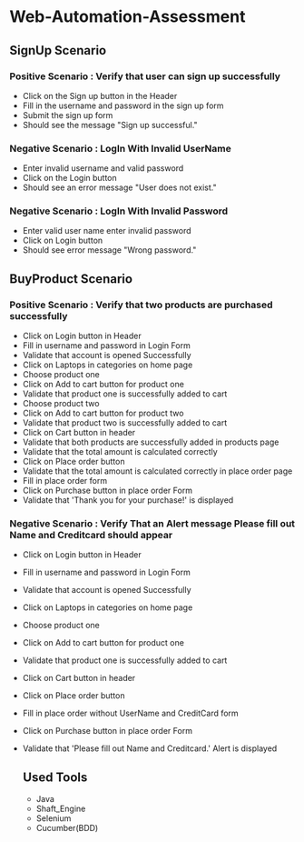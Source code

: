 # Web-Automation-Assessment
## SignUp Scenario
### Positive Scenario : Verify that user can sign up successfully
* Click on the Sign up button in the Header
* Fill in the username and password in the sign up form
* Submit the sign up form
* Should see the message "Sign up successful."

### Negative Scenario : LogIn With Invalid UserName
* Enter invalid username and valid password
* Click on the Login button
* Should see an error message "User does not exist."

### Negative Scenario : LogIn With Invalid Password
* Enter valid user name enter invalid password
* Click on  Login button
* Should see  error message "Wrong password."

## BuyProduct Scenario
### Positive Scenario : Verify that two products are purchased successfully
* Click on Login button in Header
* Fill in username  and password  in Login Form
* Validate that account is opened Successfully
* Click on Laptops in categories on home page
* Choose product one
* Click on Add to cart button for product one
* Validate that product one is successfully added to cart
* Choose product two
* Click on Add to cart button for product two
* Validate that product two is successfully added to cart
* Click on Cart button in header
* Validate that both products are successfully added in products page
* Validate that the total amount is calculated correctly
* Click on Place order button
* Validate that the total amount is calculated correctly in place order page
* Fill in  place order form
* Click on Purchase button in place order Form
* Validate that 'Thank you for your purchase!' is displayed

### Negative Scenario : Verify That an Alert message Please fill out Name and Creditcard should appear
* Click on Login button in Header
* Fill in username  and password  in Login Form
* Validate that account is opened Successfully
* Click on Laptops in categories on home page
* Choose product one
* Click on Add to cart button for product one
* Validate that product one is successfully added to cart
* Click on Cart button in header
* Click on Place order button
* Fill in  place order without UserName and CreditCard form
* Click on Purchase button in place order Form
* Validate that 'Please fill out Name and Creditcard.' Alert is displayed

  ## Used Tools
  * Java 
  * Shaft_Engine
  * Selenium
  * Cucumber(BDD)
  
